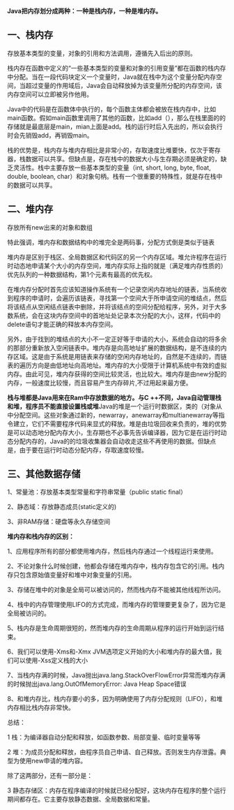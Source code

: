 **Java把内存划分成两种：一种是栈内存，一种是堆内存。**

## 一、栈内存

存放基本类型的变量，对象的引用和方法调用，遵循先入后出的原则。

栈内存在函数中定义的“一些基本类型的变量和对象的引用变量”都在函数的栈内存中分配。当在一段代码块定义一个变量时，Java就在栈中为这个变量分配内存空间，当超过变量的作用域后，Java会自动释放掉为该变量所分配的内存空间，该内存空间可以立即被另作他用。

Java中的代码是在函数体中执行的，每个函数主体都会被放在栈内存中，比如main函数。假如main函数里调用了其他的函数，比如add（），那么在栈里面的的存储就是最底层是main，mian上面是add。栈的运行时后入先出的，所以会执行时会先销毁add，再销毁main。

栈的优势是，栈内存与堆内存相比是非常小的，存取速度比堆要快，仅次于寄存器，栈数据可以共享。但缺点是，存在栈中的数据大小与生存期必须是确定的，缺乏灵活性。栈中主要存放一些基本类型的变量（int, short, long, byte, float, double, boolean, char）和对象句柄。栈有一个很重要的特殊性，就是存在栈中的数据可以共享。

## 二、堆内存

存放所有new出来的对象和数组

特此强调，堆内存和数据结构中的堆完全是两码事，分配方式倒是类似于链表

堆内存是区别于栈区、全局数据区和代码区的另一个内存区域。堆允许程序在运行时动态地申请某个大小的内存空间，堆内存实际上指的就是（满足堆内存性质的）优先队列的一种数据结构，第1个元素有最高的优先权。

在堆内存分配时首先应该知道操作系统有一个记录空闲内存地址的链表，当系统收到程序的申请时，会遍历该链表，寻找第一个空间大于所申请空间的堆结点，然后将该结点从空闲结点链表中删除，并将该结点的空间分配给程序，另外，对于大多数系统，会在这块内存空间中的首地址处记录本次分配的大小，这样，代码中的delete语句才能正确的释放本内存空间。

另外，由于找到的堆结点的大小不一定正好等于申请的大小，系统会自动的将多余的那部分重新放入空闲链表中。堆内存是向高地址扩展的数据结构，是不连续的内存区域。这是由于系统是用链表来存储的空闲内存地址的，自然是不连续的，而链表的遍历方向是由低地址向高地址。堆内存的大小受限于计算机系统中有效的虚拟内存。由此可见，堆内存获得的空间比较灵活，也比较大。堆内存是由new分配的内存，一般速度比较慢，而且容易产生内存碎片,不过用起来最方便。

**栈与堆都是Java用来在Ram中存放数据的地方。与C ++不同，Java自动管理栈和堆，程序员不能直接设置栈或堆**Java的堆是一个运行时数据区，类的（对象从中分配空间。这些对象通过新的，newarray，anewarray和multianewarray等指令建立，它们不需要程序代码来显式的释放。堆是由垃圾回收来负责的，堆的优势是可以动态地分配内存大小，生存期也不必事先告诉编译器，因为它是在运行时动态分配内存的，Java的的垃圾收集器会自动收走这些不再使用的数据。但缺点是，由于要在运行时动态分配内存，存取速度较慢。

## 三、其他数据存储

1、常量池：存放基本类型常量和字符串常量（public static final）

2、静态域：存放静态成员(static定义的)

3、非RAM存储：硬盘等永久存储空间

**堆内存和栈内存的区别：**

1、应用程序所有的部分都使用堆内存，然后栈内存通过一个线程运行来使用。

2、不论对象什么时候创建，他都会存储在堆内存中，栈内存包含它的引用。栈内存只包含原始值变量好和堆中对象变量的引用。

3、存储在堆中的对象是全局可以被访问的，然而栈内存不能被其他线程所访问。

4、栈中的内存管理使用LIFO的方式完成，而堆内存的管理要更复杂了，因为它是全局被访问的。

5、栈内存是生命周期很短的，然而堆内存的生命周期从程序的运行开始到运行结束。

6、我们可以使用-Xms和-Xmx JVM选项定义开始的大小和堆内存的最大值，我们可以使用-Xss定义栈的大小

7、当栈内存满的时候，Java抛出java.lang.StackOverFlowError异常而堆内存满的时候抛出java.lang.OutOfMemoryError: Java Heap Space错误

8、和堆内存比，栈内存要小的多，因为明确使用了内存分配规则（LIFO），和堆内存相比栈内存非常快。

总结：

1 栈：为编译器自动分配和释放，如函数参数、局部变量、临时变量等等

2 堆：为成员分配和释放，由程序员自己申请、自己释放。否则发生内存泄露。典型为使用new申请的堆内容。

除了这两部分，还有一部分是：

3 静态存储区：内存在程序编译的时候就已经分配好，这块内存在程序的整个运行期间都存在。它主要存放静态数据、全局数据和常量。